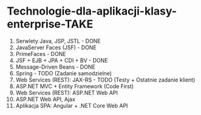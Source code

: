 # Technologie-dla-aplikacji-klasy-enterprise-TAKE
1. Serwlety Java, JSP, JSTL - DONE
2. JavaServer Faces (JSF) - DONE
3. PrimeFaces - DONE
4. JSF + EJB + JPA + CDI + BV - DONE
5. Message-Driven Beans - DONE
6. Spring - TODO (Zadanie samodzielne)
7. Web Services (REST): JAX-RS - TODO (Testy + Ostatnie zadanie klient)
8. ASP.NET MVC + Entity Framework (Code First)
9. Web Services (REST): ASP.NET Web API
10. ASP.NET Web API, Ajax 
11. Aplikacja SPA: Angular + .NET Core Web API 
